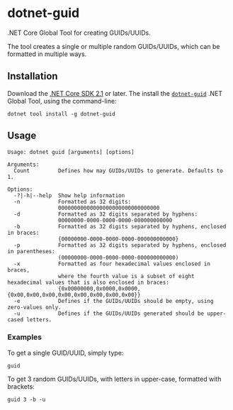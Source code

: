 # dotnet-guid

.NET Core Global Tool for creating GUIDs/UUIDs.

The tool creates a single or multiple random GUIDs/UUIDs,
which can be formatted in multiple ways.

## Installation

Download the [.NET Core SDK 2.1](https://aka.ms/DotNetCore21) or later.
The install the [`dotnet-guid`](https://www.nuget.org/packages/dotnet-guid)
.NET Global Tool, using the command-line:

```
dotnet tool install -g dotnet-guid
```

## Usage

```
Usage: dotnet guid [arguments] [options]

Arguments:
  Count         Defines how may GUIDs/UUIDs to generate. Defaults to 1.

Options:
  -?|-h|--help  Show help information
  -n            Formatted as 32 digits:
                00000000000000000000000000000000
  -d            Formatted as 32 digits separated by hyphens:
                00000000-0000-0000-0000-000000000000
  -b            Formatted as 32 digits separated by hyphens, enclosed in braces:
                {00000000-0000-0000-0000-000000000000}
  -p            Formatted as 32 digits separated by hyphens, enclosed in parentheses:
                (00000000-0000-0000-0000-000000000000)
  -x            Formatted as four hexadecimal values enclosed in braces,
                where the fourth value is a subset of eight hexadecimal values that is also enclosed in braces:
                {0x00000000,0x0000,0x0000,{0x00,0x00,0x00,0x00,0x00,0x00,0x00,0x00}}
  -e            Defines if the GUIDs/UUIDs should be empty, using zero-values only.
  -u            Defines if the GUIDs/UUIDs generated should be upper-cased letters.
```

### Examples

To get a single GUID/UUID, simply type:

```
guid
```

To get 3 random GUIDs/UUIDs, with letters in upper-case, formatted with brackets:

```
guid 3 -b -u
```